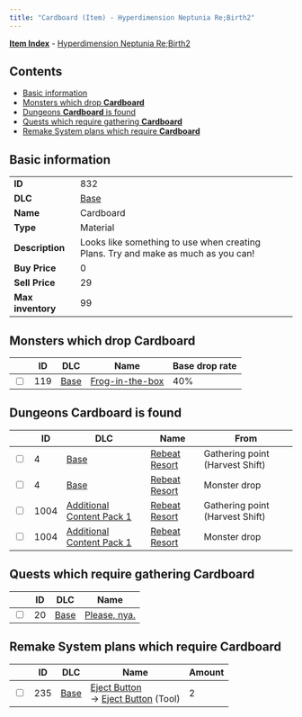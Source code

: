 ```yaml
---
title: "Cardboard (Item) - Hyperdimension Neptunia Re;Birth2"
---
```


[**Item Index**](/neptunia/rb2/item/index.html) - [Hyperdimension Neptunia Re;Birth2](/neptunia/rb2)

## Contents

- [Basic information](#basic-information)
- [Monsters which drop **Cardboard**](#monsters-which-drop-cardboard)
- [Dungeons **Cardboard** is found](#dungeons-cardboard-is-found)
- [Quests which require gathering **Cardboard**](#quests-which-require-gathering-cardboard)
- [Remake System plans which require **Cardboard**](#remake-system-plans-which-require-cardboard)

## Basic information

|   |   |
| -- | -- |
| **ID** | 832 |
| **DLC** | [Base](/neptunia/rb2/dlc/0-base.html) |
| **Name** | Cardboard |
| **Type** | Material |
| **Description** | Looks like something to use when creating Plans. Try and make as much as you can! |
| **Buy Price** | 0 |
| **Sell Price** | 29 |
| **Max inventory** | 99 |

## Monsters which drop **Cardboard**

|    | ID | DLC | Name | Base drop rate |
| -- | -- | --- | ---- | -------------- |
| <input type="checkbox" id="rb2-monster-0-119" class="trackbox" /> | 119 | [Base](/neptunia/rb2/dlc/0-base.html) | [Frog-in-the-box](/neptunia/rb2/monster/0-119-frog-in-the-box.html) | 40% |

## Dungeons **Cardboard** is found

|    | ID | DLC | Name | From |
| -- | -- | --- | ---- | ---- |
| <input type="checkbox" id="rb2-dungeon-0-4" class="trackbox" /> | 4 | [Base](/neptunia/rb2/dlc/0-base.html) | [Rebeat Resort](/neptunia/rb2/dungeon/0-4-rebeat-resort.html) | Gathering point (Harvest Shift) |
| <input type="checkbox" id="rb2-dungeon-0-4" class="trackbox" /> | 4 | [Base](/neptunia/rb2/dlc/0-base.html) | [Rebeat Resort](/neptunia/rb2/dungeon/0-4-rebeat-resort.html) | Monster drop |
| <input type="checkbox" id="rb2-dungeon-3-1004" class="trackbox" /> | 1004 | [Additional Content Pack 1](/neptunia/rb2/dlc/3-pack1.html) | [Rebeat Resort](/neptunia/rb2/dungeon/3-1004-rebeat-resort.html) | Gathering point (Harvest Shift) |
| <input type="checkbox" id="rb2-dungeon-3-1004" class="trackbox" /> | 1004 | [Additional Content Pack 1](/neptunia/rb2/dlc/3-pack1.html) | [Rebeat Resort](/neptunia/rb2/dungeon/3-1004-rebeat-resort.html) | Monster drop |

## Quests which require gathering **Cardboard**

|    | ID | DLC | Name |
| -- | -- | --- | ---- |
| <input type="checkbox" id="rb2-quest-0-20" class="trackbox" /> | 20 | [Base](/neptunia/rb2/dlc/0-base.html) | [Please, nya.](/neptunia/rb2/quest/0-20-please-nya.html) |

## Remake System plans which require **Cardboard**

|    | ID | DLC | Name | Amount |
| -- | -- | --- | ---- | ------ |
| <input type="checkbox" id="rb2-remake-0-235" class="trackbox" /> | 235 | [Base](/neptunia/rb2/dlc/0-base.html) | [Eject Button](/neptunia/rb2/remake/0-235-eject-button.html)<br />→ [Eject Button](/neptunia/rb2/item/0-40-eject-button.html) (Tool) | 2 |